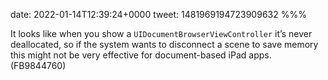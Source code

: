date: 2022-01-14T12:39:24+0000
tweet: 1481969194723909632
%%%

It looks like when you show a `UIDocumentBrowserViewController` it’s never deallocated, so if the system wants to disconnect a scene to save memory this might not be very effective for document-based iPad apps. (FB9844760)
